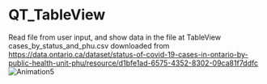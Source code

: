 # QT_TableView
Read file from user input, and show data in the file at TableView   
cases_by_status_and_phu.csv downloaded from https://data.ontario.ca/dataset/status-of-covid-19-cases-in-ontario-by-public-health-unit-phu/resource/d1bfe1ad-6575-4352-8302-09ca81f7ddfc   
![Animation5](https://user-images.githubusercontent.com/45007263/153691118-abe39245-f80d-4682-95db-bfb0617351a6.gif)

